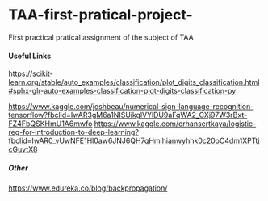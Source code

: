 # TAA-first-pratical-project-
First practical pratical assignment of the subject of TAA

#### Useful Links
https://scikit-learn.org/stable/auto_examples/classification/plot_digits_classification.html#sphx-glr-auto-examples-classification-plot-digits-classification-py

https://www.kaggle.com/joshbeau/numerical-sign-language-recognition-tensorflow?fbclid=IwAR3gM6a1NISUikglVYlDU9aFqWA2_CXj97W3rBxt-FZ4FbQSKHmU1A6mwfo
https://www.kaggle.com/orhansertkaya/logistic-reg-for-introduction-to-deep-learning?fbclid=IwAR0_vUwNFE1Hl0aw6JNJ6QH7qHmihianwyhhk0c20oC4dm1XPTtjcGuvtX8

##### Other
https://www.edureka.co/blog/backpropagation/
